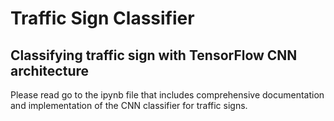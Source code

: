 # Traffic Sign Classifier

## Classifying traffic sign with TensorFlow CNN architecture

Please read go to the ipynb file that includes comprehensive documentation and implementation of the CNN classifier for traffic signs.
